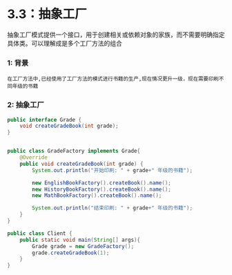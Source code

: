 # 3.3：抽象工厂

抽象工厂模式提供一个接口，用于创建相关或依赖对象的家族，而不需要明确指定具体类。可以理解成是多个工厂方法的组合

### 1: 背景

```
在工厂方法中,已经使用了工厂方法的模式进行书籍的生产,现在情况更升一级，现在需要印刷不同年级的书籍
```



### 2: 抽象工厂

```java
public interface Grade {
    void createGradeBook(int grade);
}


public class GradeFactory implements Grade{
    @Override
    public void createGradeBook(int grade) {
        System.out.println("开始印刷: " + grade+" 年级的书籍");

        new EnglishBookFactory().createBook().name();
        new HistoryBookFactory().createBook().name();
        new MathBookFactory().createBook().name();

        System.out.println("结束印刷: " + grade+" 年级的书籍");
    }
}

public class Client {
    public static void main(String[] args){
        Grade grade = new GradeFactory();
        grade.createGradeBook(1);
    }
}
```

